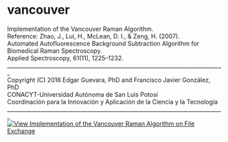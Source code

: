 # vancouver
Implementation of the Vancouver Raman Algorithm.<br />
Reference:  Zhao, J., Lui, H., McLean, D. I., &amp; Zeng, H. (2007).  <br />
Automated Autofluorescence Background Subtraction Algorithm for  Biomedical Raman Spectroscopy. <br />
Applied Spectroscopy, 61(11), 1225–1232.<br />
_______________________________________________________________________________<br />
Copyright (C) 2016 Edgar Guevara, PhD and Francisco Javier González, PhD <br />
CONACYT-Universidad Autónoma de San Luis Potosí<br />
Coordinación para la Innovación y Aplicación de la Ciencia y la Tecnología<br />
_______________________________________________________________________________<br />
[![View Implementation of the Vancouver Raman Algorithm on File Exchange](https://www.mathworks.com/matlabcentral/images/matlab-file-exchange.svg)](https://la.mathworks.com/matlabcentral/fileexchange/60383-implementation-of-the-vancouver-raman-algorithm)
